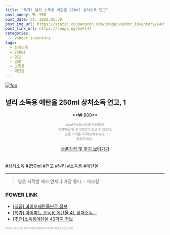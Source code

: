 ```yaml
--- 
title: "특가! 널리 소독용 에탄올 250ml 상처소독 연고" 
post_money: ₩. 900 
post_date: dt. 2020.01.30 
post_img_url: https://static.coupangcdn.com/image/vendor_inventory/c4df/3718aec74b18ccea03d26ec004a0e29cb217675a763489dc3072f6f25bfe.jpg 
post_link_url: https://coupa.ng/bnFs47 
categories: 
  - vendor_inventory 
tags: 
  - 상처소독 
  - 250ml 
  - 연고 
  - 널리 
  - 소독용 
  - 에탄올 
--- 
```

[![foo](https://static.coupangcdn.com/image/vendor_inventory/c4df/3718aec74b18ccea03d26ec004a0e29cb217675a763489dc3072f6f25bfe.jpg)](https://coupa.ng/bnFs47) 

## 널리 소독용 에탄올 250ml 상처소독 연고, 1 
<p style="text-align: center;">**₩ 900**</p> 
<p style="text-align: center;"><span style="color: #898c8f; font-family: Georgia,Times,serif; font-size: 0.75em;">2020년01월30일에 작성되어, <br>가격변동 및 추가할인이 있을 수 있으니,<br> 상품 가격을 꼭!확인해주세요.<br>행복하세요~</span> 
</p>	 
<div markdown="0" style="text-align: center;"><a href="https://coupa.ng/bnFs47" class="btn btn--success">상품가격 및 후기 보러가기</a></div> 
<br><br> 
  #상처소독 #250ml #연고 #널리 #소독용 #에탄올 
<hr> 

> 일은 시작할 때가 언제나 가장 좋다. - 파스칼 


### POWER LINK

* <a href="https://blog.naver.com/sakai111/221769228825" target="_blank"> [식품] 바이오에탄올난로 정보 </a>
* <a href="https://blog.naver.com/an0733/221789990962" target="_blank">[특가] 아이마트 소독용 에탄올 4L 상처소독...</a>
* <a href="https://blog.naver.com/fasyy4321/221789541878" target="_blank">[추천]소독용에탄올 42가지 정보</a>

<span style="color: #898c8f; font-family: Georgia,Times,serif; font-size: 0.55em;">파트너스활동으로 작성자에게 일정액의 커미션이 제공될수 있습니다.</span> 
